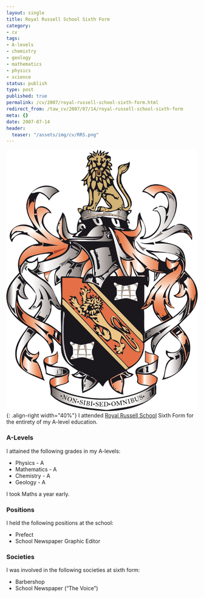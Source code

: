 ```yaml
---
layout: single
title: Royal Russell School Sixth Form
category:
- cv
tags:
- A-levels
- chemistry
- geology
- mathematics
- physics
- science
status: publish
type: post
published: true
permalink: /cv/2007/royal-russell-school-sixth-form.html
redirect_from: /taw_cv/2007/07/14/royal-russell-school-sixth-form
meta: {}
date: 2007-07-14
header:
  teaser: "/assets/img/cv/RRS.png"
---
```

![Royal Russell School coat of arms](/assets/img/cv/RRS.png){: .align-right width="40%"}
I attended <a target="_blank" href="http://www.royalrussell.co.uk/">Royal Russell School</a> Sixth Form for the entirety of my A-level education.
<h3>A-Levels</h3>
<p>I attained the following grades in my A-levels:</p>
<ul>
  <li>Physics - A</li>
  <li>Mathematics - A</li>
  <li>Chemistry - A</li>
  <li>Geology - A</li>
</ul>
<p>I took Maths a year early.</p>
<h3>Positions</h3>
<p>I held the following positions at the school:</p>
<ul>
  <li>Prefect</li>
  <li>School Newspaper Graphic Editor</li>
</ul>
<h3>Societies</h3>
<p>I was involved in the following societies at sixth form:</p>
<ul>
  <li>Barbershop</li>
  <li>School Newspaper (“The Voice”)</li>
</ul>